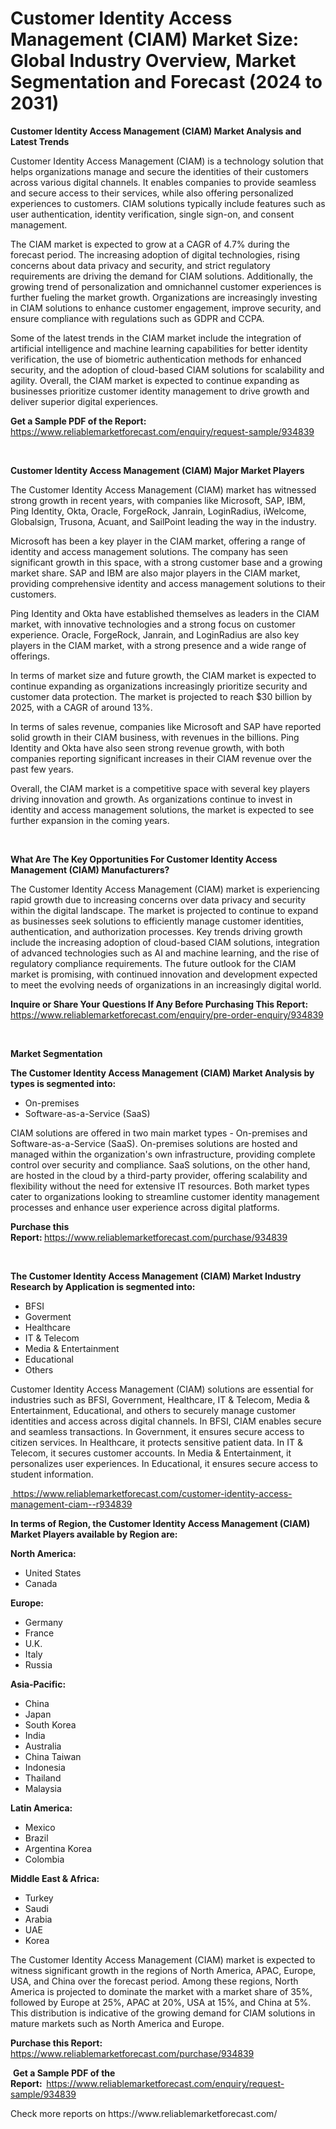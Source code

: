 <p><h1>Customer Identity Access Management (CIAM) Market Size: Global Industry Overview, Market Segmentation and Forecast (2024 to 2031)</h1></p><p><strong>Customer Identity Access Management (CIAM) Market Analysis and Latest Trends</strong></p>
<p><p>Customer Identity Access Management (CIAM) is a technology solution that helps organizations manage and secure the identities of their customers across various digital channels. It enables companies to provide seamless and secure access to their services, while also offering personalized experiences to customers. CIAM solutions typically include features such as user authentication, identity verification, single sign-on, and consent management.</p><p>The CIAM market is expected to grow at a CAGR of 4.7% during the forecast period. The increasing adoption of digital technologies, rising concerns about data privacy and security, and strict regulatory requirements are driving the demand for CIAM solutions. Additionally, the growing trend of personalization and omnichannel customer experiences is further fueling the market growth. Organizations are increasingly investing in CIAM solutions to enhance customer engagement, improve security, and ensure compliance with regulations such as GDPR and CCPA.</p><p>Some of the latest trends in the CIAM market include the integration of artificial intelligence and machine learning capabilities for better identity verification, the use of biometric authentication methods for enhanced security, and the adoption of cloud-based CIAM solutions for scalability and agility. Overall, the CIAM market is expected to continue expanding as businesses prioritize customer identity management to drive growth and deliver superior digital experiences.</p></p>
<p><strong>Get a Sample PDF of the Report:&nbsp;</strong> <a href="https://www.reliablemarketforecast.com/enquiry/request-sample/934839">https://www.reliablemarketforecast.com/enquiry/request-sample/934839</a></p>
<p>&nbsp;</p>
<p><strong>Customer Identity Access Management (CIAM) Major Market Players</strong></p>
<p><p>The Customer Identity Access Management (CIAM) market has witnessed strong growth in recent years, with companies like Microsoft, SAP, IBM, Ping Identity, Okta, Oracle, ForgeRock, Janrain, LoginRadius, iWelcome, Globalsign, Trusona, Acuant, and SailPoint leading the way in the industry.</p><p>Microsoft has been a key player in the CIAM market, offering a range of identity and access management solutions. The company has seen significant growth in this space, with a strong customer base and a growing market share. SAP and IBM are also major players in the CIAM market, providing comprehensive identity and access management solutions to their customers.</p><p>Ping Identity and Okta have established themselves as leaders in the CIAM market, with innovative technologies and a strong focus on customer experience. Oracle, ForgeRock, Janrain, and LoginRadius are also key players in the CIAM market, with a strong presence and a wide range of offerings.</p><p>In terms of market size and future growth, the CIAM market is expected to continue expanding as organizations increasingly prioritize security and customer data protection. The market is projected to reach $30 billion by 2025, with a CAGR of around 13%.</p><p>In terms of sales revenue, companies like Microsoft and SAP have reported solid growth in their CIAM business, with revenues in the billions. Ping Identity and Okta have also seen strong revenue growth, with both companies reporting significant increases in their CIAM revenue over the past few years.</p><p>Overall, the CIAM market is a competitive space with several key players driving innovation and growth. As organizations continue to invest in identity and access management solutions, the market is expected to see further expansion in the coming years.</p></p>
<p>&nbsp;</p>
<p><strong>What Are The Key Opportunities For Customer Identity Access Management (CIAM) Manufacturers?</strong></p>
<p><p>The Customer Identity Access Management (CIAM) market is experiencing rapid growth due to increasing concerns over data privacy and security within the digital landscape. The market is projected to continue to expand as businesses seek solutions to efficiently manage customer identities, authentication, and authorization processes. Key trends driving growth include the increasing adoption of cloud-based CIAM solutions, integration of advanced technologies such as AI and machine learning, and the rise of regulatory compliance requirements. The future outlook for the CIAM market is promising, with continued innovation and development expected to meet the evolving needs of organizations in an increasingly digital world.</p></p>
<p><strong>Inquire or Share Your Questions If Any Before Purchasing This Report:</strong> <a href="https://www.reliablemarketforecast.com/enquiry/pre-order-enquiry/934839">https://www.reliablemarketforecast.com/enquiry/pre-order-enquiry/934839</a></p>
<p>&nbsp;</p>
<p><strong>Market Segmentation</strong></p>
<p><strong>The Customer Identity Access Management (CIAM) Market Analysis by types is segmented into:</strong></p>
<p><ul><li>On-premises</li><li>Software-as-a-Service (SaaS)</li></ul></p>
<p><p>CIAM solutions are offered in two main market types - On-premises and Software-as-a-Service (SaaS). On-premises solutions are hosted and managed within the organization's own infrastructure, providing complete control over security and compliance. SaaS solutions, on the other hand, are hosted in the cloud by a third-party provider, offering scalability and flexibility without the need for extensive IT resources. Both market types cater to organizations looking to streamline customer identity management processes and enhance user experience across digital platforms.</p></p>
<p><strong>Purchase this Report:&nbsp;</strong><a href="https://www.reliablemarketforecast.com/purchase/934839">https://www.reliablemarketforecast.com/purchase/934839</a></p>
<p>&nbsp;</p>
<p><strong>The Customer Identity Access Management (CIAM) Market Industry Research by Application is segmented into:</strong></p>
<p><ul><li>BFSI</li><li>Goverment</li><li>Healthcare</li><li>IT & Telecom</li><li>Media & Entertainment</li><li>Educational</li><li>Others</li></ul></p>
<p><p>Customer Identity Access Management (CIAM) solutions are essential for industries such as BFSI, Government, Healthcare, IT & Telecom, Media & Entertainment, Educational, and others to securely manage customer identities and access across digital channels. In BFSI, CIAM enables secure and seamless transactions. In Government, it ensures secure access to citizen services. In Healthcare, it protects sensitive patient data. In IT & Telecom, it secures customer accounts. In Media & Entertainment, it personalizes user experiences. In Educational, it ensures secure access to student information.</p></p>
<p><a href="https://www.reliablemarketforecast.com/customer-identity-access-management-ciam--r934839">&nbsp;https://www.reliablemarketforecast.com/customer-identity-access-management-ciam--r934839</a></p>
<p><strong>In terms of Region, the Customer Identity Access Management (CIAM) Market Players available by Region are:</strong></p>
<p>
    <p> <strong> North America: </strong>
        <ul>
            <li>United States</li>
            <li>Canada</li>
        </ul>
        </p> 
    <p> <strong> Europe: </strong>
        <ul>
            <li>Germany</li>
            <li>France</li>
            <li>U.K.</li>
            <li>Italy</li>
            <li>Russia</li>
        </ul>
        </p> 
    <p> <strong> Asia-Pacific: </strong>
        <ul>
            <li>China</li>
            <li>Japan</li>
            <li>South Korea</li>
            <li>India</li>
            <li>Australia</li>
            <li>China Taiwan</li>
            <li>Indonesia</li>
            <li>Thailand</li>
            <li>Malaysia</li>
        </ul>
        </p> 
    <p> <strong> Latin America: </strong>
        <ul>
            <li>Mexico</li>
            <li>Brazil</li>
            <li>Argentina Korea</li>
            <li>Colombia</li>
        </ul>
        </p> 
    <p> <strong> Middle East & Africa: </strong>
        <ul>
            <li>Turkey</li>
            <li>Saudi</li>
            <li>Arabia</li>
            <li>UAE</li>
            <li>Korea</li>
        </ul>
    </p>
    </p>
<p><p>The Customer Identity Access Management (CIAM) market is expected to witness significant growth in the regions of North America, APAC, Europe, USA, and China over the forecast period. Among these regions, North America is projected to dominate the market with a market share of 35%, followed by Europe at 25%, APAC at 20%, USA at 15%, and China at 5%. This distribution is indicative of the growing demand for CIAM solutions in mature markets such as North America and Europe.</p></p>
<p><strong>Purchase this Report: </strong><a href="https://www.reliablemarketforecast.com/purchase/934839">https://www.reliablemarketforecast.com/purchase/934839</a></p>
<p>&nbsp;<strong>Get a Sample PDF of the Report:&nbsp;&nbsp;</strong><a href="https://www.reliablemarketforecast.com/enquiry/request-sample/934839">https://www.reliablemarketforecast.com/enquiry/request-sample/934839</a></p>
<p><strong></strong></p>
<p>Check more reports on https://www.reliablemarketforecast.com/</p>